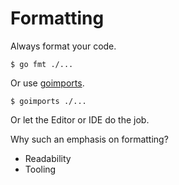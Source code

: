 # Formatting

Always format your code.

```
$ go fmt ./...
```

Or use [goimports](https://godoc.org/golang.org/x/tools/cmd/goimports).

```
$ goimports ./...
```

Or let the Editor or IDE do the job.

Why such an emphasis on formatting?

* Readability
* Tooling
